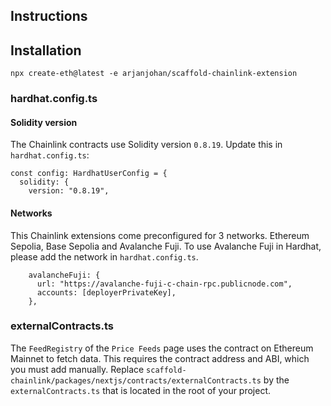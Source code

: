## Instructions

## Installation

```shell
npx create-eth@latest -e arjanjohan/scaffold-chainlink-extension
```

### hardhat.config.ts

#### Solidity version
The Chainlink contracts use Solidity version `0.8.19`. Update this in `hardhat.config.ts`:
```
const config: HardhatUserConfig = {
  solidity: {
    version: "0.8.19",
```

#### Networks
This Chainlink extensions come preconfigured for 3 networks. Ethereum Sepolia, Base Sepolia and Avalanche Fuji. To use Avalanche Fuji in Hardhat, please add the network in `hardhat.config.ts`.
```
    avalancheFuji: {
      url: "https://avalanche-fuji-c-chain-rpc.publicnode.com",
      accounts: [deployerPrivateKey],
    },
```

### externalContracts.ts

The `FeedRegistry` of the `Price Feeds` page uses the contract on Ethereum Mainnet to fetch data. This requires the contract address and ABI, which you must add manually. Replace `scaffold-chainlink/packages/nextjs/contracts/externalContracts.ts` by the `externalContracts.ts` that is located in the root of your project.